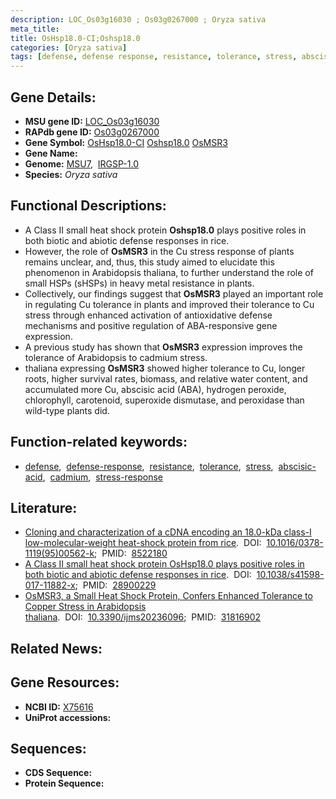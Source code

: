 ```yaml
---
description: LOC_Os03g16030 ; Os03g0267000 ; Oryza sativa
meta_title:
title: OsHsp18.0-CI;Oshsp18.0
categories: [Oryza sativa]
tags: [defense, defense response, resistance, tolerance, stress, abscisic acid, cadmium, stress response]
---
```


## Gene Details:
- **MSU gene ID:** [LOC_Os03g16030](http://rice.uga.edu/cgi-bin/ORF_infopage.cgi?orf=LOC_Os03g16030)  
- **RAPdb gene ID:** [Os03g0267000](https://rapdb.dna.affrc.go.jp/locus/?name=Os03g0267000)  
- **Gene Symbol:** <u>OsHsp18.0-CI</u>&nbsp;<u>Oshsp18.0</u>&nbsp;<u>OsMSR3</u>
- **Gene Name:**
- **Genome:**  [MSU7](http://rice.uga.edu/),&nbsp;&nbsp;[IRGSP-1.0](https://rapdb.dna.affrc.go.jp/download/irgsp1.html)
- **Species:** *Oryza sativa*

## Functional Descriptions:
   - A Class II small heat shock protein **Oshsp18.0** plays positive roles in both biotic and abiotic defense responses in rice.
   - However, the role of **OsMSR3** in the Cu stress response of plants remains unclear, and, thus, this study aimed to elucidate this phenomenon in Arabidopsis thaliana, to further understand the role of small HSPs (sHSPs) in heavy metal resistance in plants.
   - Collectively, our findings suggest that **OsMSR3** played an important role in regulating Cu tolerance in plants and improved their tolerance to Cu stress through enhanced activation of antioxidative defense mechanisms and positive regulation of ABA-responsive gene expression.
   - A previous study has shown that **OsMSR3** expression improves the tolerance of Arabidopsis to cadmium stress.
   - thaliana expressing **OsMSR3** showed higher tolerance to Cu, longer roots, higher survival rates, biomass, and relative water content, and accumulated more Cu, abscisic acid (ABA), hydrogen peroxide, chlorophyll, carotenoid, superoxide dismutase, and peroxidase than wild-type plants did.

## Function-related keywords:
   - [defense](/tags/defense/),&nbsp;&nbsp;[defense-response](/tags/defense-response/),&nbsp;&nbsp;[resistance](/tags/resistance/),&nbsp;&nbsp;[tolerance](/tags/tolerance/),&nbsp;&nbsp;[stress](/tags/stress/),&nbsp;&nbsp;[abscisic-acid](/tags/abscisic-acid/),&nbsp;&nbsp;[cadmium](/tags/cadmium/),&nbsp;&nbsp;[stress-response](/tags/stress-response/)

## Literature:
   - [Cloning and characterization of a cDNA encoding an 18.0-kDa class-I low-molecular-weight heat-shock protein from rice](https://www.doi.org/10.1016/0378-1119(95)00562-k).&nbsp;&nbsp;DOI:&nbsp;&nbsp;[10.1016/0378-1119(95)00562-k](https://www.doi.org/10.1016/0378-1119(95)00562-k);&nbsp;&nbsp;PMID:&nbsp;&nbsp;[8522180](https://pubmed.ncbi.nlm.nih.gov/8522180/)
   - [A Class II small heat shock protein OsHsp18.0 plays positive roles in both biotic and abiotic defense responses in rice](https://www.doi.org/10.1038/s41598-017-11882-x).&nbsp;&nbsp;DOI:&nbsp;&nbsp;[10.1038/s41598-017-11882-x](https://www.doi.org/10.1038/s41598-017-11882-x);&nbsp;&nbsp;PMID:&nbsp;&nbsp;[28900229](https://pubmed.ncbi.nlm.nih.gov/28900229/)
   - [OsMSR3, a Small Heat Shock Protein, Confers Enhanced Tolerance to Copper Stress in Arabidopsis thaliana](https://www.doi.org/10.3390/ijms20236096).&nbsp;&nbsp;DOI:&nbsp;&nbsp;[10.3390/ijms20236096](https://www.doi.org/10.3390/ijms20236096);&nbsp;&nbsp;PMID:&nbsp;&nbsp;[31816902](https://pubmed.ncbi.nlm.nih.gov/31816902/)

## Related News:

## Gene Resources:
- **NCBI ID:**  [X75616](http://www.ncbi.nlm.nih.gov/nuccore/X75616)
- **UniProt accessions:** [](https://www.uniprot.org/uniprotkb//entry)

## Sequences:
- **CDS Sequence:**
- **Protein Sequence:**
